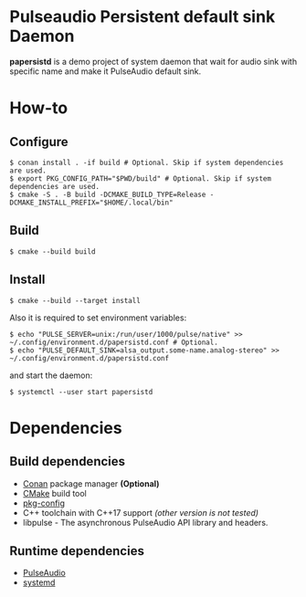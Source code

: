 # Pulseaudio Persistent default sink Daemon
**papersistd** is a demo project of system daemon that wait for audio sink with specific name and
make it PulseAudio default sink.

# How-to
## Configure
```shell
$ conan install . -if build # Optional. Skip if system dependencies are used.
$ export PKG_CONFIG_PATH="$PWD/build" # Optional. Skip if system dependencies are used.
$ cmake -S . -B build -DCMAKE_BUILD_TYPE=Release -DCMAKE_INSTALL_PREFIX="$HOME/.local/bin"
```
## Build
```shell
$ cmake --build build
```
## Install
```shell
$ cmake --build --target install
```
Also it is required to set environment variables:
```shell
$ echo "PULSE_SERVER=unix:/run/user/1000/pulse/native" >> ~/.config/environment.d/papersistd.conf # Optional.
$ echo "PULSE_DEFAULT_SINK=alsa_output.some-name.analog-stereo" >> ~/.config/environment.d/papersistd.conf
```
and start the daemon:
```shell
$ systemctl --user start papersistd
```

# Dependencies
## Build dependencies
* [Conan](https://conan.io) package manager **(Optional)**
* [CMake](https://cmake.org) build tool
* [pkg-config](https://www.freedesktop.org/wiki/Software/pkg-config/)
* C++ toolchain with C++17 support *(other version is not tested)*
* libpulse - The asynchronous PulseAudio API library and headers.
## Runtime dependencies
* [PulseAudio](https://freedesktop.org/software/pulseaudio/doxygen/)
* [systemd](https://www.freedesktop.org/wiki/Software/systemd/)
